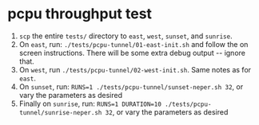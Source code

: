 # pcpu throughput test

1. `scp` the entire `tests/` directory to `east`, `west`, `sunset`, and
   `sunrise`.
1. On `east`, run: `./tests/pcpu-tunnel/01-east-init.sh` and
   follow the on screen instructions. There will be some extra debug output --
   ignore that.
1. On `west`, run `./tests/pcpu-tunnel/02-west-init.sh`. Same
   notes as for `east`.
1. On `sunset`, run: `RUNS=1 ./tests/pcpu-tunnel/sunset-neper.sh 32`, or vary
   the parameters as desired
1. Finally on `sunrise`, run: `RUNS=1 DURATION=10 ./tests/pcpu-tunnel/sunrise-neper.sh 32`,
   or vary the parameters as desired

